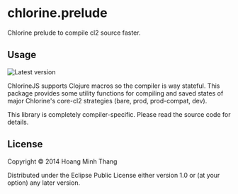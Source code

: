 # chlorine.prelude

Chlorine prelude to compile cl2 source faster.

## Usage

![Latest version](https://clojars.org/chlorine/prelude/latest-version.svg)

ChlorineJS supports Clojure macros so the compiler is way stateful.
This package provides some utility functions for compiling and saved states of
major Chlorine's core-cl2 strategies (bare, prod, prod-compat, dev).

This library is completely compiler-specific.
Please read the source code for details.

## License

Copyright © 2014 Hoang Minh Thang

Distributed under the Eclipse Public License either version 1.0 or (at
your option) any later version.
